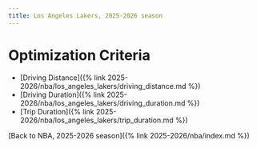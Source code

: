```yaml
---
title: Los Angeles Lakers, 2025-2026 season
---
```


# Optimization Criteria
- [Driving Distance]({% link 2025-2026/nba/los_angeles_lakers/driving_distance.md %})
- [Driving Duration]({% link 2025-2026/nba/los_angeles_lakers/driving_duration.md %})
- [Trip Duration]({% link 2025-2026/nba/los_angeles_lakers/trip_duration.md %})

[Back to NBA, 2025-2026 season]({% link 2025-2026/nba/index.md %})
